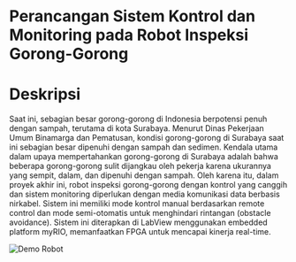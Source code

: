 # Perancangan Sistem Kontrol dan Monitoring pada Robot Inspeksi Gorong-Gorong

# Deskripsi
Saat ini, sebagian besar gorong-gorong di Indonesia berpotensi penuh dengan sampah, terutama di kota Surabaya. Menurut Dinas Pekerjaan Umum Binamarga dan Pematusan, kondisi gorong-gorong di Surabaya saat ini sebagian besar dipenuhi dengan sampah dan sedimen. Kendala utama dalam upaya mempertahankan gorong-gorong di Surabaya adalah bahwa beberapa gorong-gorong sulit dijangkau oleh pekerja karena ukurannya yang sempit, dalam, dan dipenuhi dengan sampah. Oleh karena itu, dalam proyek akhir ini, robot inspeksi gorong-gorong dengan kontrol yang canggih dan sistem monitoring diperlukan dengan media komunikasi data berbasis nirkabel. Sistem ini memiliki mode kontrol manual berdasarkan remote control dan mode semi-otomatis untuk menghindari rintangan (obstacle avoidance). Sistem ini diterapkan di LabView menggunakan embedded platform myRIO, memanfaatkan FPGA untuk mencapai kinerja real-time. 

![Demo Robot](https://github.com/abdulkhoifan/perancangan-sistem-kontrol-dan-monitoring-pada-robot-inspeksi-gorong-gorong/blob/master/culverts%20robot.gif)



